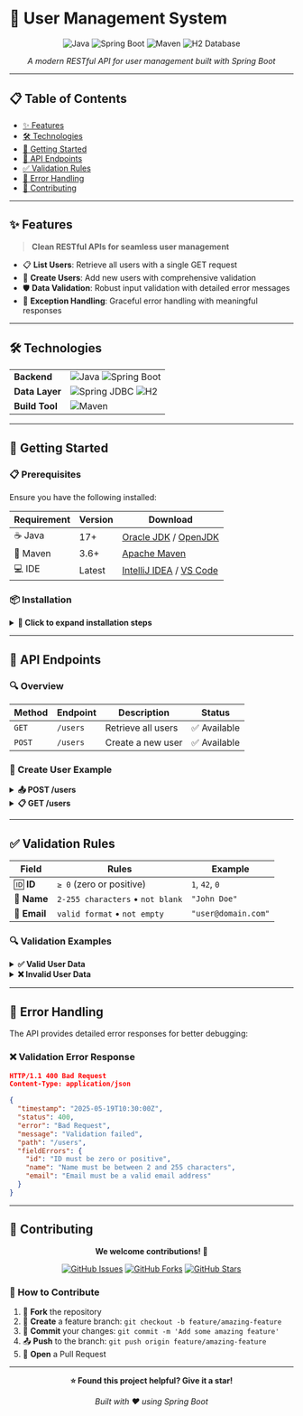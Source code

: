 # 🚀 User Management System

<div align="center">

![Java](https://img.shields.io/badge/Java-17+-ED8B00?style=for-the-badge&logo=openjdk&logoColor=white)
![Spring Boot](https://img.shields.io/badge/Spring%20Boot-6DB33F?style=for-the-badge&logo=springboot&logoColor=white)
![Maven](https://img.shields.io/badge/Maven-C71A36?style=for-the-badge&logo=apache-maven&logoColor=white)
![H2 Database](https://img.shields.io/badge/H2-004088?style=for-the-badge&logo=h2&logoColor=white)

*A modern RESTful API for user management built with Spring Boot*

</div>

---

## 📋 Table of Contents
- [✨ Features](#-features)
- [🛠️ Technologies](#️-technologies)
- [🚀 Getting Started](#-getting-started)
- [📡 API Endpoints](#-api-endpoints)
- [✅ Validation Rules](#-validation-rules)
- [🔧 Error Handling](#-error-handling)
- [🤝 Contributing](#-contributing)

---

## ✨ Features

> **Clean RESTful APIs for seamless user management**

- 📋 **List Users**: Retrieve all users with a single GET request
- 👤 **Create Users**: Add new users with comprehensive validation
- 🛡️ **Data Validation**: Robust input validation with detailed error messages
- 🔄 **Exception Handling**: Graceful error handling with meaningful responses

---

## 🛠️ Technologies

<table>
<tr>
<td><strong>Backend</strong></td>
<td>
  <img src="https://img.shields.io/badge/Java-17-ED8B00?style=flat-square&logo=openjdk&logoColor=white" alt="Java">
  <img src="https://img.shields.io/badge/Spring%20Boot-3.x-6DB33F?style=flat-square&logo=springboot&logoColor=white" alt="Spring Boot">
</td>
</tr>
<tr>
<td><strong>Data Layer</strong></td>
<td>
  <img src="https://img.shields.io/badge/Spring%20JDBC-6DB33F?style=flat-square&logo=spring&logoColor=white" alt="Spring JDBC">
  <img src="https://img.shields.io/badge/H2%20Database-004088?style=flat-square&logo=h2&logoColor=white" alt="H2">
</td>
</tr>
<tr>
<td><strong>Build Tool</strong></td>
<td>
  <img src="https://img.shields.io/badge/Maven-C71A36?style=flat-square&logo=apache-maven&logoColor=white" alt="Maven">
</td>
</tr>
</table>

---

## 🚀 Getting Started

### 📋 Prerequisites

Ensure you have the following installed:

| Requirement | Version | Download |
|-------------|---------|----------|
| ☕ Java | 17+ | [Oracle JDK](https://www.oracle.com/java/technologies/downloads/) / [OpenJDK](https://openjdk.org/) |
| 🔧 Maven | 3.6+ | [Apache Maven](https://maven.apache.org/download.cgi) |
| 💻 IDE | Latest | [IntelliJ IDEA](https://www.jetbrains.com/idea/) / [VS Code](https://code.visualstudio.com/) |

### 📦 Installation

<details>
<summary><strong>🔽 Click to expand installation steps</strong></summary>

#### 1️⃣ Clone the Repository
```bash
git clone https://github.com/khan-sk-dev/user-management.git
cd user-management
```

#### 2️⃣ Build the Project
```bash
mvn clean install
```

#### 3️⃣ Run the Application
```bash
mvn spring-boot:run
```

#### 4️⃣ Verify Installation
🌐 Open your browser and navigate to: **http://localhost:8080**

</details>

---

## 📡 API Endpoints

### 🔍 Overview

| Method | Endpoint | Description | Status |
|--------|----------|-------------|--------|
| `GET` | `/users` | Retrieve all users | ✅ Available |
| `POST` | `/users` | Create a new user | ✅ Available |

### 📝 Create User Example

<details>
<summary><strong>📤 POST /users</strong></summary>

**Request:**
```json
POST /users
Content-Type: application/json

{
  "id": 1,
  "name": "John Doe",
  "email": "john.doe@example.com"
}
```

**Response:**
```json
HTTP/1.1 201 Created
Content-Type: application/json

{
  "id": 1,
  "name": "John Doe",
  "email": "john.doe@example.com",
  "createdAt": "2025-05-19T10:30:00Z"
}
```

</details>

<details>
<summary><strong>📋 GET /users</strong></summary>

**Request:**
```bash
GET /users
```

**Response:**
```json
HTTP/1.1 200 OK
Content-Type: application/json

[
  {
    "id": 1,
    "name": "John Doe",
    "email": "john.doe@example.com",
    "createdAt": "2025-05-19T10:30:00Z"
  },
  {
    "id": 2,
    "name": "Jane Smith",
    "email": "jane.smith@example.com",
    "createdAt": "2025-05-19T11:15:00Z"
  }
]
```

</details>

---

## ✅ Validation Rules

<div align="center">

| Field | Rules | Example |
|-------|-------|---------|
| 🆔 **ID** | `≥ 0` (zero or positive) | `1`, `42`, `0` |
| 👤 **Name** | `2-255 characters` • `not blank` | `"John Doe"` |
| 📧 **Email** | `valid format` • `not empty` | `"user@domain.com"` |

</div>

### 🔍 Validation Examples

<details>
<summary><strong>✅ Valid User Data</strong></summary>

```json
{
  "id": 0,
  "name": "Al",
  "email": "al@example.com"
}
```

</details>

<details>
<summary><strong>❌ Invalid User Data</strong></summary>

```json
{
  "id": -1,           // ❌ Negative ID
  "name": "A",        // ❌ Too short (< 2 chars)
  "email": "invalid"  // ❌ Invalid email format
}
```

</details>

---

## 🔧 Error Handling

The API provides detailed error responses for better debugging:

### ❌ Validation Error Response

```json
HTTP/1.1 400 Bad Request
Content-Type: application/json

{
  "timestamp": "2025-05-19T10:30:00Z",
  "status": 400,
  "error": "Bad Request",
  "message": "Validation failed",
  "path": "/users",
  "fieldErrors": {
    "id": "ID must be zero or positive",
    "name": "Name must be between 2 and 255 characters",
    "email": "Email must be a valid email address"
  }
}
```

---

## 🤝 Contributing

<div align="center">

**We welcome contributions! 🎉**

[![GitHub Issues](https://img.shields.io/github/issues/khan-sk-dev/user-management?style=for-the-badge)](https://github.com/khan-sk-dev/user-management/issues)
[![GitHub Forks](https://img.shields.io/github/forks/khan-sk-dev/user-management?style=for-the-badge)](https://github.com/khan-sk-dev/user-management/network)
[![GitHub Stars](https://img.shields.io/github/stars/khan-sk-dev/user-management?style=for-the-badge)](https://github.com/khan-sk-dev/user-management/stargazers)

</div>

### 📝 How to Contribute

1. 🍴 **Fork** the repository
2. 🌿 **Create** a feature branch: `git checkout -b feature/amazing-feature`
3. 💾 **Commit** your changes: `git commit -m 'Add some amazing feature'`
4. 📤 **Push** to the branch: `git push origin feature/amazing-feature`
5. 🔄 **Open** a Pull Request

---

<div align="center">

**⭐ Found this project helpful? Give it a star!**

*Built with ❤️ using Spring Boot*

</div>
